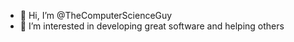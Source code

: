 - 👋 Hi, I’m @TheComputerScienceGuy
- 👀 I’m interested in developing great software and helping others

<!---
TheComputerScienceGuy/TheComputerScienceGuy is a ✨ special ✨ repository because its `README.md` (this file) appears on your GitHub profile.
You can click the Preview link to take a look at your changes.
--->
